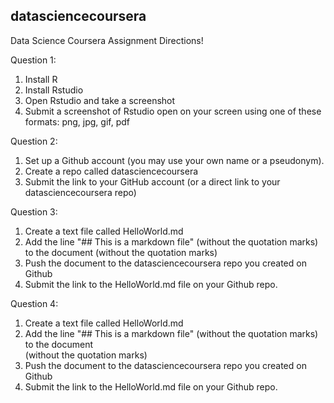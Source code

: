 ## datasciencecoursera

Data Science Coursera Assignment Directions! <br />

Question 1:  <br />
1. Install R <br />
2. Install Rstudio <br />
3. Open Rstudio and take a screenshot <br />
4. Submit a screenshot of Rstudio open on your screen using one of these formats: png, jpg, gif, pdf <br />


Question 2:  <br />
1. Set up a Github account (you may use your own name or a pseudonym). <br />
2. Create a repo called datasciencecoursera <br />
3. Submit the link to your GitHub account (or a direct link to your datasciencecoursera repo) 

Question 3:  <br />
1. Create a text file called HelloWorld.md  <br />
2. Add the line "## This is a markdown file" (without the quotation marks) to the 
document (without the quotation marks)  <br />
3. Push the document to the datasciencecoursera repo you created on Github <br />
4. Submit the link to the HelloWorld.md file on your Github repo.  <br />

Question 4:  <br />
1. Create a text file called HelloWorld.md <br />
2. Add the line "## This is a markdown file" (without the quotation marks) to the document  <br />
(without the quotation marks)
3. Push the document to the datasciencecoursera repo you created on Github  <br />
4. Submit the link to the HelloWorld.md file on your Github repo.  <br />

